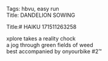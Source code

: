 Tags: hbvu, easy run  
Title: DANDELION SOWING
  
Title:# HAIKU 171511263258  
  
xplore takes a reality chock  
a jog through green fields of weed  
best accompanied by onyourbike #2™  
